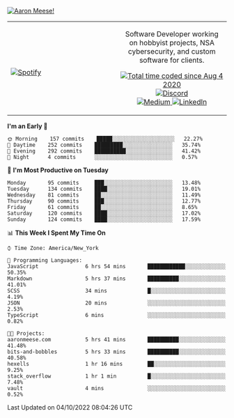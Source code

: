 [![Aaron Meese!](https://user-images.githubusercontent.com/17814535/88975338-a2aabf00-d27f-11ea-963f-8a19608716b4.png)](https://github.com/ajmeese7/readme-ascii "README ASCII")

<!-- Modified from project here: https://github.com/novatorem/novatorem -->
<table width="100%">
  <tr>
  <td width="50%">

&nbsp; <br> [![Spotify](https://ajmeese7.vercel.app/api/spotify)](https://open.spotify.com/user/ajmeese)

  </td>
  <td width="50%">
    <p align="center">
    Software Developer working on hobbyist projects, NSA cybersecurity, and custom software for clients.
    </p>
    <p align="center">
      <a href="https://wakatime.com/@f726891d-3b02-46cd-9b60-e8c59f9e2b14">
        <img src="https://wakatime.com/badge/user/f726891d-3b02-46cd-9b60-e8c59f9e2b14.svg" alt="Total time coded since Aug 4 2020" title="WakaTime" />
      </a>
      <a href="http://link.aaronmeese.com/discord">
        <img src="https://img.shields.io/badge/discord-ajmeese7%234835-369?style=flat-square&logo=discord&logoColor=white&color=purple" alt="Discord" title="Discord">
      </a>
      <br />
      <a href="https://link.aaronmeese.com/medium">
        <img src="https://img.shields.io/badge/medium-ajmeese7-1DB954?style=flat-square&logo=medium&logoColor=white" alt="Medium" title="Medium">
      </a>
      <a href="https://link.aaronmeese.com/linkedin">
        <img src="https://img.shields.io/badge/linkedIn-aaronmeese-1DB954?style=flat-square&logo=linkedin&logoColor=white&color=blue" alt="LinkedIn" title="LinkedIn">
      </a>
    </p>
  </td>

</table>

[//]: <> (The `&nbsp;` is to have Aphelion take up more space)

<!--START_SECTION:waka-->
**I'm an Early 🐤** 

```text
🌞 Morning    157 commits    █████░░░░░░░░░░░░░░░░░░░░   22.27% 
🌆 Daytime    252 commits    █████████░░░░░░░░░░░░░░░░   35.74% 
🌃 Evening    292 commits    ██████████░░░░░░░░░░░░░░░   41.42% 
🌙 Night      4 commits      ░░░░░░░░░░░░░░░░░░░░░░░░░   0.57%

```
📅 **I'm Most Productive on Tuesday** 

```text
Monday       95 commits     ███░░░░░░░░░░░░░░░░░░░░░░   13.48% 
Tuesday      134 commits    ████░░░░░░░░░░░░░░░░░░░░░   19.01% 
Wednesday    81 commits     ██░░░░░░░░░░░░░░░░░░░░░░░   11.49% 
Thursday     90 commits     ███░░░░░░░░░░░░░░░░░░░░░░   12.77% 
Friday       61 commits     ██░░░░░░░░░░░░░░░░░░░░░░░   8.65% 
Saturday     120 commits    ████░░░░░░░░░░░░░░░░░░░░░   17.02% 
Sunday       124 commits    ████░░░░░░░░░░░░░░░░░░░░░   17.59%

```


📊 **This Week I Spent My Time On** 

```text
⌚︎ Time Zone: America/New_York

💬 Programming Languages: 
JavaScript               6 hrs 54 mins       ████████████░░░░░░░░░░░░░   50.35% 
Markdown                 5 hrs 37 mins       ██████████░░░░░░░░░░░░░░░   41.01% 
SCSS                     34 mins             █░░░░░░░░░░░░░░░░░░░░░░░░   4.19% 
JSON                     20 mins             ░░░░░░░░░░░░░░░░░░░░░░░░░   2.53% 
TypeScript               6 mins              ░░░░░░░░░░░░░░░░░░░░░░░░░   0.82%

🐱‍💻 Projects: 
aaronmeese.com           5 hrs 41 mins       ██████████░░░░░░░░░░░░░░░   41.48% 
bits-and-bobbles         5 hrs 33 mins       ██████████░░░░░░░░░░░░░░░   40.58% 
hexells                  1 hr 16 mins        ██░░░░░░░░░░░░░░░░░░░░░░░   9.25% 
stack_overflow           1 hr 1 min          █░░░░░░░░░░░░░░░░░░░░░░░░   7.48% 
vault                    4 mins              ░░░░░░░░░░░░░░░░░░░░░░░░░   0.52%

```


 Last Updated on 04/10/2022 08:04:26 UTC
<!--END_SECTION:waka-->
